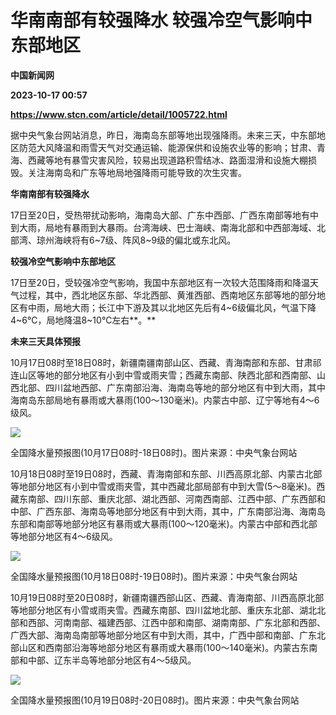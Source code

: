 # 华南南部有较强降水 较强冷空气影响中东部地区
**中国新闻网**

**2023-10-17 00:57**

**https://www.stcn.com/article/detail/1005722.html**

据中央气象台网站消息，昨日，海南岛东部等地出现强降雨。未来三天，中东部地区防范大风降温和雨雪天气对交通运输、能源保供和设施农业等的影响；甘肃、青海、西藏等地有暴雪灾害风险，较易出现道路积雪结冰、路面湿滑和设施大棚损毁。关注海南岛和广东等地局地强降雨可能导致的次生灾害。

**华南南部有较强降水**

17日至20日，受热带扰动影响，海南岛大部、广东中西部、广西东南部等地有中到大雨，局地有暴雨到大暴雨。台湾海峡、巴士海峡、南海北部和中西部海域、北部湾、琼州海峡将有6~7级、阵风8~9级的偏北或东北风。

**较强冷空气影响中东部地区**

17日至20日，受较强冷空气影响，我国中东部地区有一次较大范围降雨和降温天气过程，其中，西北地区东部、华北西部、黄淮西部、西南地区东部等地的部分地区有中雨，局地大雨；长江中下游及其以北地区先后有4~6级偏北风，气温下降4~6℃，局地降温8~10℃左右**。**

**未来三天具体预报**

10月17日08时至18日08时，新疆南疆南部山区、西藏、青海南部和东部、甘肃祁连山区等地的部分地区有小到中雪或雨夹雪；西藏东南部、陕西北部和西南部、山西北部、四川盆地西部、广东南部沿海、海南岛等地的部分地区有中到大雨，其中海南岛东部局地有暴雨或大暴雨(100～130毫米)。内蒙古中部、辽宁等地有4～6级风。

![](https://stcn-main.oss-cn-shenzhen.aliyuncs.com/upload/wechat/20231017/20231017085053_652dda6d9f117.png)

全国降水量预报图(10月17日08时-18日08时)。图片来源：中央气象台网站

10月18日08时至19日08时，西藏、青海南部和东部、川西高原北部、内蒙古北部等地部分地区有小到中雪或雨夹雪，其中西藏北部局部有中到大雪(5～8毫米)。西藏东南部、四川东部、重庆北部、湖北西部、河南西南部、江西中部、广东西部和中部、广西东部、海南岛等地部分地区有中到大雨，其中，广东南部沿海、海南岛东部和南部等地部分地区有暴雨或大暴雨(100～120毫米)。内蒙古中部和西北部等地部分地区有4～6级风。

![](https://stcn-main.oss-cn-shenzhen.aliyuncs.com/upload/wechat/20231017/20231017085053_652dda6dd122f.png)

全国降水量预报图(10月18日08时-19日08时)。图片来源：中央气象台网站

10月19日08时至20日08时，新疆南疆西部山区、西藏、青海南部、川西高原北部等地部分地区有小雪或雨夹雪。西藏东南部、四川盆地北部、重庆东北部、湖北北部和西部、河南南部、福建西部、江西中部和南部、湖南南部、广东北部和西部、广西大部、海南岛南部等地部分地区有中到大雨，其中，广西中部和南部、广东北部山区和西南部沿海等地部分地区有暴雨或大暴雨(100～140毫米)。内蒙古东南部和中部、辽东半岛等地部分地区有4～5级风。

![](https://stcn-main.oss-cn-shenzhen.aliyuncs.com/upload/wechat/20231017/20231017085054_652dda6e0e12d.png)

全国降水量预报图(10月19日08时-20日08时)。图片来源：中央气象台网站